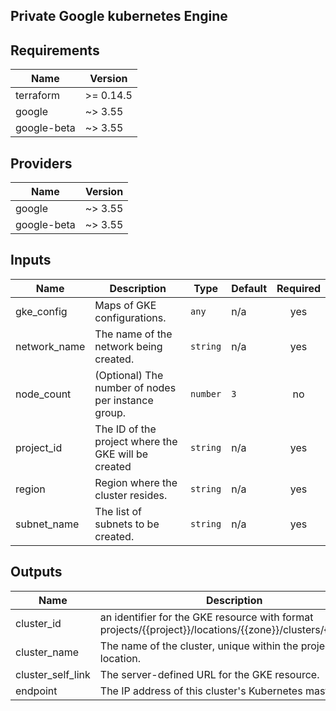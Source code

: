 ## Private Google kubernetes Engine 


<!-- BEGINNING OF PRE-COMMIT-TERRAFORM DOCS HOOK -->
## Requirements

| Name | Version |
|------|---------|
| terraform | >= 0.14.5 |
| google | ~> 3.55 |
| google-beta | ~> 3.55 |

## Providers

| Name | Version |
|------|---------|
| google | ~> 3.55 |
| google-beta | ~> 3.55 |

## Inputs

| Name | Description | Type | Default | Required |
|------|-------------|------|---------|:--------:|
| gke\_config | Maps of GKE configurations. | `any` | n/a | yes |
| network\_name | The name of the network being created. | `string` | n/a | yes |
| node\_count | (Optional) The number of nodes per instance group. | `number` | `3` | no |
| project\_id | The ID of the project where the GKE will be created | `string` | n/a | yes |
| region | Region where the cluster resides. | `string` | n/a | yes |
| subnet\_name | The list of subnets to be created. | `string` | n/a | yes |

## Outputs

| Name | Description |
|------|-------------|
| cluster\_id | an identifier for the GKE resource with format projects/{{project}}/locations/{{zone}}/clusters/{{name}}. |
| cluster\_name | The name of the cluster, unique within the project and location. |
| cluster\_self\_link | The server-defined URL for the GKE resource. |
| endpoint | The IP address of this cluster's Kubernetes master. |

<!-- END OF PRE-COMMIT-TERRAFORM DOCS HOOK -->
